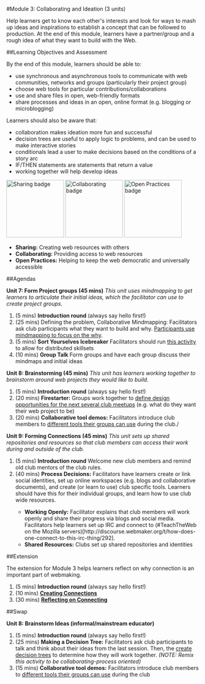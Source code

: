 #Module 3: Collaborating and Ideation (3 units)

Help learners get to know each other's interests and look for ways to mash up ideas and inspirations to establish a concept that can be followed to production. At the end of this module, learners have a partner/group and a rough idea of what they want to build with the Web.


##Learning Objectives and Assessment

By the end of this module, learners should be able to: 

* use synchronous and asynchronous tools to communicate with web communities, networks and groups (particularly their project group)
* choose web tools for particular contributions/collaborations
* use and share files in open, web-friendly formats
* share processes and ideas in an open, online format (e.g. blogging or microblogging)

Learners should also be aware that:

* collaboration makes ideation more fun and successful
* decision trees are useful to apply logic to problems, and can be used to make interactive stories
* conditionals lead a user to make decisions based on the conditions of a story arc
* IF/THEN statements are statements that return a value
* working together will help develop ideas


<a href="https://webmaker.org/badges/sharing-maker"><img src="https://badgekit-mozilla.mofoprod.net/images/badge/950" alt="Sharing badge" width="150px"></a>
<a href="https://webmaker.mofostaging.net/resources/literacy/weblit-Collaborating"><img src="https://badgekit-mozilla.mofoprod.net/images/badge/951" alt="Collaborating badge" width="150px"></a>
<a href="https://webmaker.org/badges/open-practices-maker"><img src="https://badgekit-mozilla.mofoprod.net/images/badge/954" alt="Open Practices badge" width="150px"></a>

* **Sharing:** Creating web resources with others
* **Collaborating:** Providing access to web resources
* **Open Practices:** Helping to keep the web democratic and universally accessible


##Agendas


**Unit 7: Form Project groups (45 mins)** *This unit uses mindmapping to get learners to articulate their initial ideas, which the facilitator can use to create project groups.*

<ol>
<li>(5 mins) <strong>Introduction round</strong> (always say hello first!)</li>
<li>(25 mins) Defining the problem, Collaborative Mindmapping: Facilitators ask club participants what they want to build and why. <a href="https://laura.makes.org/thimble/LTExNjY1MTUy/collaborative-mindmapping-defining-the-problem">Participants use mindmapping to focus on the why</a>.</li>
<li>(5 mins) <strong>Sort Yourselves Icebreaker</strong> Facilitators should run <a href="https://laura.makes.org/thimble/sort-yourselves-icebreaker">this activity</a> to allow for distributed skillsets</li>
<li>(10 mins) <strong>Group Talk</strong> Form groups and have each group discuss their mindmaps and initial ideas</li>
</ol>

**Unit 8: Brainstorming (45 mins)** *This unit has learners working together to brainstorm around web projects they would like to build.*

<ol>
<li>(5 mins) <strong>Introduction round</strong> (always say hello first!)</li>
<li>(20 mins) <strong>Firestarter:</strong> Groups work together to <a href="https://jess.makes.org/thimble/LTE2OTY1MzA0MzI=/firestarter">define design opportunities for the next several club meetups</a> (e.g. what do they want their web project to be)</li>
<li>(20 mins) <strong>Collaborative tool demos:</strong> Facilitators introduce club members to <a href="https://wiki.mozilla.org/Webmaker/Teach/LiteracyResources/Introduction_to_Collaborative_Tools">different tools their groups can use</a> during the club./</li>
</ol>


**Unit 9: Forming Connections (45 mins)** *This unit sets up shared repositories and resources so that club members can access their work during and outside of the club.*

<ol>
<li>(5 mins) <strong>Introduction round</strong> Welcome new club members and remind old club mentors of the club rules.</li>
<li>(40 mins) <strong>Process Decisions:</strong> Facilitators have learners create or link social identities, set up online workspaces (e.g. blogs and collaborative documents), and create (or learn to use) club specific tools. Learners should have this for their individual groups, and learn how to use club wide resources.</li>
<ul>
<li><strong>Working Openly:</strong> Facilitator explains that club members will work openly and share their progress via blogs and social media. Facilitators help learners set up IRC and connect to (#TeachTheWeb on the Mozilla servers)[http://discourse.webmaker.org/t/how-does-one-connect-to-this-irc-thing/292].</li>
<li><strong>Shared Resources:</strong> Clubs set up shared repositories and identities</li>
</ul>
</ol>

##Extension

The extension for Module 3 helps learners reflect on why connection is an important part of webmaking.

<ol>
<li>(5 mins) <strong>Introduction round</strong> (always say hello first!)</li>
<li>(10 mins) <strong><a href="https://laura.makes.org/thimble/LTEyOTQ0MDE1MzY=/mingle-mesh-creating-connections">Creating Connections</a></strong> 
<li>(30 mins) <strong><a href="https://laura.makes.org/thimble/LTg0MTQxNjcwNA==/reflecting-on-how-we-connect-with-popcorn">Reflecting on Connecting</a></strong></li>
</ol>

##Swap


**Unit 8: Brainstorm Ideas (informal/mainstream educator)**

<ol>
<li>(5 mins) <strong>Introduction round</strong> (always say hello first!)</li>
<li>(25 mins) <strong>Making a Decision Tree:</strong> Facilitators ask club participants to talk and think about their ideas from the last session. Then, the <a href="https://laura.makes.org/thimble/LTE3ODgzNDYxMTI=/making-a-decision-tree">create decision trees</a> to determine how they will work together. <em>(NOTE: Remix this activity to be collaborating-process oriented)</em> </li>
<li>(15 mins) <strong>Collaborative tool demos:</strong> Facilitators introduce club members to <a href="https://wiki.mozilla.org/Webmaker/Teach/LiteracyResources/Introduction_to_Collaborative_Tools">different tools their groups can use</a> during the club</li>
</ol>
